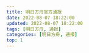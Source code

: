 ```yaml
---
title: 明日方舟官方通报
date: 2022-08-07 18:22:00
updated: 2022-08-07 18:22:00
tags: [明日方舟, 通报]
categories: [明日方舟, 通报]
top: 1
---
```

<div id="tnxg_akmessage"></div>

<script>
printpages(get_lastet_apidata());

function get_lastet_apidata() {
    var req = new XMLHttpRequest();
    req.open('GET', 'https://api.prts.top/v1/ak-conf/', false);
    req.send(null);
    return JSON.parse(req.response);
}

async function printpages(data) {
    latestdata = '';
    announceList = data.announceList;
    for (i = 0; i < announceList.length;i++) {
        title = announceList[i].title;
        if (!(announceList[i].isWebUrl)) {
            break;
        };
        data_url = announceList[i].webUrl;
        data_id = data_url.substring(50, data_url.indexOf('.html'));
        const replacehtml = await fetch('https://api.prts.top/v1/ak-conf/?id=' + data_id);
        const returnhtml = await replacehtml.text();
        returndata = returnhtml.substring(returnhtml.indexOf('<div class="main">'), returnhtml.indexOf('</body>\n</html>'));
        returndata = returndata.split('<img class="banner-image" src="').join('<img src="');
        returndata = returndata.split('uniwebview://move?target=shop&param1=SKINSHOP').join('https://ak.hypergryph.com/');
        latestdata = latestdata + '<h1>' + title + '</h1>' + '<br>' + returndata;
        document.getElementById("tnxg_akmessage").innerHTML = latestdata;
    }
}
</script>